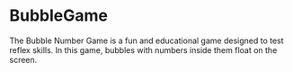 # BubbleGame

The Bubble Number Game is a fun and educational game designed to test reflex skills. In this game, bubbles with numbers inside them float on the screen. 

